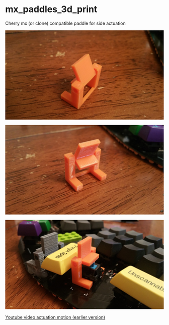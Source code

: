 # mx_paddles_3d_print
Cherry mx (or clone) compatible paddle for side actuation

![Image of flappy paddle](20190112_172010.jpg)

![Image of flappy paddle](20190112_172026.jpg)

![Image of flappy paddle](20190112_172119.jpg)

[Youtube video actuation motion (earlier version)](https://www.youtube.com/watch?v=5LNU0hlYoxQ)
